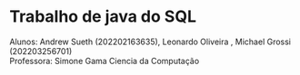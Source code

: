 #                                                                Trabalho de java do SQL
Alunos: Andrew Sueth (202202163635), Leonardo Oliveira , Michael Grossi (202203256701)                      
Professora: Simone Gama
Ciencia da Computação 
